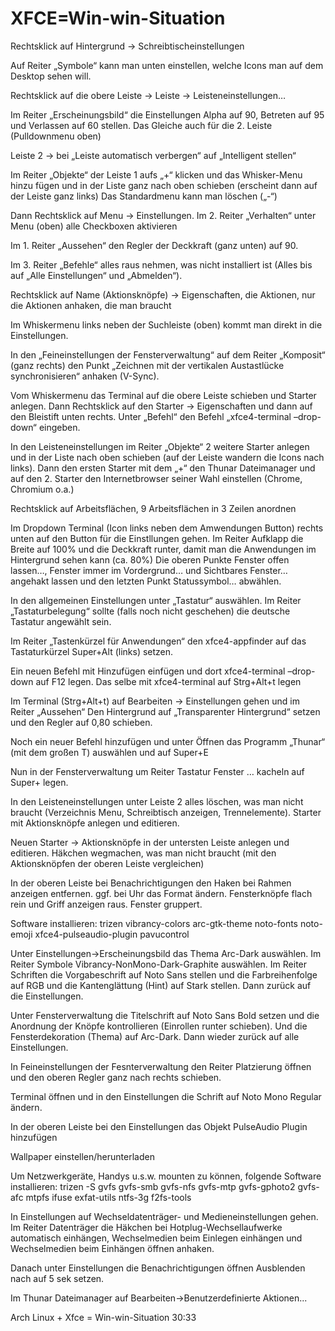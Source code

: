 # XFCE=Win-win-Situation

Rechtsklick auf Hintergrund → Schreibtischeinstellungen

Auf Reiter „Symbole“ kann man unten einstellen, welche Icons man auf dem Desktop sehen will.

Rechtsklick auf die obere Leiste → Leiste → Leisteneinstellungen…

Im Reiter „Erscheinungsbild“ die Einstellungen Alpha auf 90, Betreten auf 95 und Verlassen auf 60 stellen. Das Gleiche auch für die 2. Leiste (Pulldownmenu oben)

Leiste 2 → bei „Leiste automatisch verbergen“ auf „Intelligent stellen“

Im Reiter „Objekte“ der Leiste 1 aufs „+“ klicken und das Whisker-Menu hinzu fügen und in der Liste ganz nach oben schieben (erscheint dann auf der Leiste ganz links)
Das Standardmenu kann man löschen („-“)

Dann Rechtsklick auf Menu → Einstellungen. Im 2. Reiter „Verhalten“ unter Menu (oben) alle Checkboxen aktivieren

Im 1. Reiter „Aussehen“ den Regler der Deckkraft (ganz unten) auf 90.

Im 3. Reiter „Befehle“ alles raus nehmen, was nicht installiert ist (Alles bis auf „Alle Einstellungen“ und „Abmelden“).

Rechtsklick auf Name (Aktionsknöpfe) → Eigenschaften, die Aktionen, nur die Aktionen anhaken, die man braucht

Im Whiskermenu links neben der Suchleiste (oben) kommt man direkt in die Einstellungen.

In den „Feineinstellungen der Fensterverwaltung“ auf dem Reiter „Komposit“ (ganz rechts) den Punkt „Zeichnen mit der vertikalen Austastlücke synchronisieren“ anhaken (V-Sync).

Vom Whiskermenu das Terminal auf die obere Leiste schieben und Starter anlegen. Dann Rechtsklick auf den Starter → Eigenschaften und dann auf den Bleistift unten rechts. Unter „Befehl“ den Befehl „xfce4-terminal –drop-down“ eingeben.

In den Leisteneinstellungen im Reiter „Objekte“ 2 weitere Starter anlegen und in der Liste nach oben schieben (auf der Leiste wandern die Icons nach links). Dann den ersten Starter mit dem „+“ den Thunar Dateimanager und auf den 2. Starter den Internetbrowser seiner Wahl einstellen (Chrome, Chromium o.a.)

Rechtsklick auf Arbeitsflächen, 9 Arbeitsflächen in 3 Zeilen anordnen

Im Dropdown Terminal (Icon links neben dem Amwendungen Button) rechts unten auf den Button für die Einstllungen gehen.
Im Reiter Aufklapp die Breite auf 100% und die Deckkraft runter, damit man die Anwendungen im Hintergrund sehen kann (ca. 80%) Die oberen Punkte Fenster offen lassen…, Fenster immer im Vordergrund… und Sichtbares Fenster… angehakt lassen und den letzten Punkt Statussymbol… abwählen.

In den allgemeinen Einstellungen unter „Tastatur“ auswählen. Im Reiter „Tastaturbelegung“ sollte (falls noch nicht geschehen) die deutsche Tastatur angewählt sein.

Im Reiter „Tastenkürzel für Anwendungen“ den xfce4-appfinder auf das Tastaturkürzel Super+Alt (links) setzen.

Ein neuen Befehl mit Hinzufügen einfügen und dort xfce4-terminal –drop-down auf F12 legen.
Das selbe mit xfce4-terminal auf Strg+Alt+t legen

Im Terminal (Strg+Alt+t) auf Bearbeiten → Einstellungen gehen und im Reiter „Aussehen“ Den Hintergrund auf „Transparenter Hintergrund“ setzen und den Regler auf 0,80 schieben.

Noch ein neuer Befehl hinzufügen und unter Öffnen das Programm „Thunar“ (mit dem großen T) auswählen und auf Super+E

Nun in der Fensterverwaltung um Reiter Tastatur Fenster … kacheln auf Super+<Cursortaste> legen.

In den Leisteneinstellungen unter Leiste 2 alles löschen, was man nicht braucht (Verzeichnis Menu, Schreibtisch anzeigen, Trennelemente). Starter mit Aktionsknöpfe anlegen und editieren.

Neuen Starter -> Aktionsknöpfe in der untersten Leiste anlegen und editieren. Häkchen wegmachen, was man nicht braucht (mit den Aktionsknöpfen der oberen Leiste vergleichen)

In der oberen Leiste bei Benachrichtigungen den Haken bei Rahmen anzeigen entfernen. ggf. bei Uhr das Format ändern. Fensterknöpfe flach rein und Griff anzeigen raus. Fenster gruppert.

Software installieren: trizen vibrancy-colors arc-gtk-theme noto-fonts noto-emoji xfce4-pulseaudio-plugin pavucontrol

Unter Einstellungen->Erscheinungsbild das Thema Arc-Dark auswählen. Im Reiter Symbole Vibrancy-NonMono-Dark-Graphite auswählen. Im Reiter Schriften die Vorgabeschrift auf Noto Sans stellen und die Farbreihenfolge auf RGB und die Kantenglättung (Hint) auf Stark stellen. Dann zurück auf die Einstellungen.

Unter Fensterverwaltung die Titelschrift auf Noto Sans Bold setzen und die Anordnung der Knöpfe kontrollieren (Einrollen runter schieben). Und die Fensterdekoration (Thema) auf Arc-Dark. Dann wieder zurück auf alle Einstellungen.

In Feineinstellungen der Fesnterverwaltung den Reiter Platzierung öffnen und den oberen Regler ganz nach rechts schieben.

Terminal öffnen und in den Einstellungen die Schrift auf Noto Mono Regular ändern.

In der oberen Leiste bei den Einstellungen das Objekt PulseAudio Plugin hinzufügen 

Wallpaper einstellen/herunterladen

Um Netzwerkgeräte, Handys u.s.w. mounten zu können, folgende Software installieren:
trizen -S gvfs gvfs-smb gvfs-nfs gvfs-mtp gvfs-gphoto2 gvfs-afc mtpfs ifuse exfat-utils ntfs-3g f2fs-tools

In Einstellungen auf Wechseldatenträger- und Medieneinstellungen gehen. Im Reiter Datenträger die Häkchen bei Hotplug-Wechsellaufwerke automatisch einhängen, Wechselmedien beim Einlegen einhängen und Wechselmedien beim Einhängen öffnen anhaken.

Danach unter Einstellungen die Benachrichtigungen öffnen Ausblenden nach auf 5 sek setzen.

Im Thunar Dateimanager auf Bearbeiten->Benutzerdefinierte Aktionen... 




Arch Linux + Xfce = Win-win-Situation 30:33
